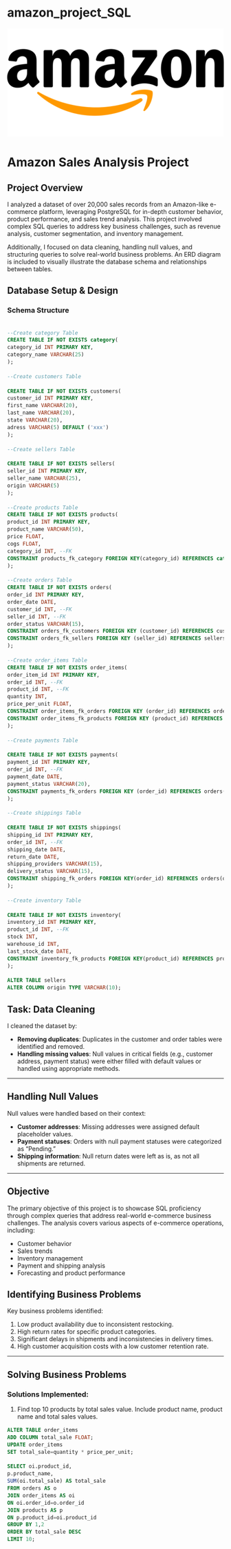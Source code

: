 # amazon_project_SQL
![Amazon Logo](https://github.com/floxareland/amazon_project_SQL/blob/main/amazon-6536326_1280.webp)

# **Amazon Sales Analysis Project**

## **Project Overview**

I analyzed a dataset of over 20,000 sales records from an Amazon-like e-commerce platform, leveraging PostgreSQL for in-depth customer behavior, product performance, and sales trend analysis. This project involved complex SQL queries to address key business challenges, such as revenue analysis, customer segmentation, and inventory management.  

Additionally, I focused on data cleaning, handling null values, and structuring queries to solve real-world business problems. An ERD diagram is included to visually illustrate the database schema and relationships between tables.

## **Database Setup & Design**

### **Schema Structure**

```sql

--Create category Table
CREATE TABLE IF NOT EXISTS category(
category_id INT PRIMARY KEY,
category_name VARCHAR(25)
);

--Create customers Table

CREATE TABLE IF NOT EXISTS customers(
customer_id INT PRIMARY KEY,
first_name VARCHAR(20),
last_name VARCHAR(20),
state VARCHAR(20),
adress VARCHAR(5) DEFAULT ('xxx')
);

--Create sellers Table

CREATE TABLE IF NOT EXISTS sellers(
seller_id INT PRIMARY KEY,
seller_name VARCHAR(25),
origin VARCHAR(5)
);

--Create products Table
CREATE TABLE IF NOT EXISTS products(
product_id INT PRIMARY KEY,
product_name VARCHAR(50),
price FLOAT,
cogs FLOAT,
category_id INT, --FK	
CONSTRAINT products_fk_category FOREIGN KEY(category_id) REFERENCES category(category_id)
);

--Create orders Table
CREATE TABLE IF NOT EXISTS orders(
order_id INT PRIMARY KEY,
order_date DATE,
customer_id INT, --FK
seller_id INT, --FK
order_status VARCHAR(15),
CONSTRAINT orders_fk_customers FOREIGN KEY (customer_id) REFERENCES customers(customer_id),
CONSTRAINT orders_fk_sellers FOREIGN KEY (seller_id) REFERENCES sellers(seller_id)
);

--Create order_items Table
CREATE TABLE IF NOT EXISTS order_items(
order_item_id INT PRIMARY KEY,
order_id INT, --FK
product_id INT, --FK
quantity INT,
price_per_unit FLOAT,
CONSTRAINT order_items_fk_orders FOREIGN KEY (order_id) REFERENCES orders(order_id),
CONSTRAINT order_items_fk_products FOREIGN KEY (product_id) REFERENCES products(product_id)
);

--Create payments Table

CREATE TABLE IF NOT EXISTS payments(
payment_id INT PRIMARY KEY,
order_id INT, --FK
payment_date DATE,
payment_status VARCHAR(20),
CONSTRAINT payments_fk_orders FOREIGN KEY (order_id) REFERENCES orders(order_id)
);

--Create shippings Table

CREATE TABLE IF NOT EXISTS shippings(
shipping_id INT PRIMARY KEY,
order_id INT, --FK
shipping_date DATE,
return_date DATE,
shipping_providers VARCHAR(15),
delivery_status VARCHAR(15),
CONSTRAINT shipping_fk_orders FOREIGN KEY(order_id) REFERENCES orders(order_id)
);

--Create inventory Table

CREATE TABLE IF NOT EXISTS inventory(
inventory_id INT PRIMARY KEY,
product_id INT, --FK
stock INT,
warehouse_id INT, 
last_stock_date DATE,
CONSTRAINT inventory_fk_products FOREIGN KEY(product_id) REFERENCES products(product_id)
);

ALTER TABLE sellers
ALTER COLUMN origin TYPE VARCHAR(10);
```
## **Task: Data Cleaning**

I cleaned the dataset by:
- **Removing duplicates**: Duplicates in the customer and order tables were identified and removed.
- **Handling missing values**: Null values in critical fields (e.g., customer address, payment status) were either filled with default values or handled using appropriate methods.

---

## **Handling Null Values**

Null values were handled based on their context:
- **Customer addresses**: Missing addresses were assigned default placeholder values.
- **Payment statuses**: Orders with null payment statuses were categorized as “Pending.”
- **Shipping information**: Null return dates were left as is, as not all shipments are returned.

---

## **Objective**

The primary objective of this project is to showcase SQL proficiency through complex queries that address real-world e-commerce business challenges. The analysis covers various aspects of e-commerce operations, including:
- Customer behavior
- Sales trends
- Inventory management
- Payment and shipping analysis
- Forecasting and product performance
  

## **Identifying Business Problems**

Key business problems identified:
1. Low product availability due to inconsistent restocking.
2. High return rates for specific product categories.
3. Significant delays in shipments and inconsistencies in delivery times.
4. High customer acquisition costs with a low customer retention rate.

---

## **Solving Business Problems**

### Solutions Implemented:
1. Find top 10 products by total sales value. Include product name, product name and total sales values.
```sql
ALTER TABLE order_items
ADD COLUMN total_sale FLOAT;
UPDATE order_items 
SET total_sale=quantity * price_per_unit;

SELECT oi.product_id,
p.product_name,
SUM(oi.total_sale) AS total_sale
FROM orders AS o
JOIN order_items AS oi
ON oi.order_id=o.order_id
JOIN products AS p
ON p.product_id=oi.product_id
GROUP BY 1,2
ORDER BY total_sale DESC
LIMIT 10;

```
